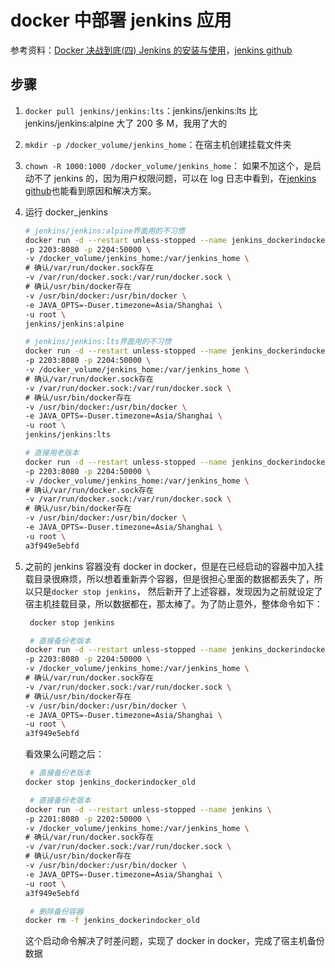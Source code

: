 # docker 中部署 jenkins 应用

参考资料：[Docker 决战到底(四) Jenkins 的安装与使用](https://www.jianshu.com/p/01bb90bfcabb)，[jenkins github](https://github.com/jenkinsci/docker)

## 步骤

1. `docker pull jenkins/jenkins:lts`：jenkins/jenkins:lts 比 jenkins/jenkins:alpine 大了 200 多 M，我用了大的
2. `mkdir -p /docker_volume/jenkins_home`：在宿主机创建挂载文件夹
3. `chown -R 1000:1000 /docker_volume/jenkins_home`：
   如果不加这个，是启动不了 jenkins 的，因为用户权限问题，可以在 log 日志中看到，在[jenkins github](https://github.com/jenkinsci/docker)也能看到原因和解决方案。
4. 运行 docker_jenkins

   ```bash
   # jenkins/jenkins:alpine界面用的不习惯
   docker run -d --restart unless-stopped --name jenkins_dockerindocker \
   -p 2203:8080 -p 2204:50000 \
   -v /docker_volume/jenkins_home:/var/jenkins_home \
   # 确认/var/run/docker.sock存在
   -v /var/run/docker.sock:/var/run/docker.sock \
   # 确认/usr/bin/docker存在
   -v /usr/bin/docker:/usr/bin/docker \
   -e JAVA_OPTS=-Duser.timezone=Asia/Shanghai \
   -u root \
   jenkins/jenkins:alpine
   ```

   ```bash
   # jenkins/jenkins:lts界面用的不习惯
   docker run -d --restart unless-stopped --name jenkins_dockerindocker_lts \
   -p 2203:8080 -p 2204:50000 \
   -v /docker_volume/jenkins_home:/var/jenkins_home \
   # 确认/var/run/docker.sock存在
   -v /var/run/docker.sock:/var/run/docker.sock \
   # 确认/usr/bin/docker存在
   -v /usr/bin/docker:/usr/bin/docker \
   -e JAVA_OPTS=-Duser.timezone=Asia/Shanghai \
   -u root \
   jenkins/jenkins:lts
   ```

   ```bash
   # 直接用老版本
   docker run -d --restart unless-stopped --name jenkins_dockerindocker_old \
   -p 2203:8080 -p 2204:50000 \
   -v /docker_volume/jenkins_home:/var/jenkins_home \
   # 确认/var/run/docker.sock存在
   -v /var/run/docker.sock:/var/run/docker.sock \
   # 确认/usr/bin/docker存在
   -v /usr/bin/docker:/usr/bin/docker \
   -e JAVA_OPTS=-Duser.timezone=Asia/Shanghai \
   -u root \
   a3f949e5ebfd
   ```

5. 之前的 jenkins 容器没有 docker in docker，但是在已经启动的容器中加入挂载目录很麻烦，所以想着重新弄个容器，但是很担心里面的数据都丢失了，所以只是`docker stop jenkins`，
   然后新开了上述容器，发现因为之前就设定了宿主机挂载目录，所以数据都在，那太棒了。为了防止意外，整体命令如下：
   ```bash
    docker stop jenkins
   ```
   ```bash
    # 直接备份老版本
   docker run -d --restart unless-stopped --name jenkins_dockerindocker_old \
   -p 2203:8080 -p 2204:50000 \
   -v /docker_volume/jenkins_home:/var/jenkins_home \
   # 确认/var/run/docker.sock存在
   -v /var/run/docker.sock:/var/run/docker.sock \
   # 确认/usr/bin/docker存在
   -v /usr/bin/docker:/usr/bin/docker \
   -e JAVA_OPTS=-Duser.timezone=Asia/Shanghai \
   -u root \
   a3f949e5ebfd
   ```
   看效果么问题之后：
   ```bash
    # 直接备份老版本
   docker stop jenkins_dockerindocker_old
   ```
   ```bash
    # 直接备份老版本
   docker run -d --restart unless-stopped --name jenkins \
   -p 2201:8080 -p 2202:50000 \
   -v /docker_volume/jenkins_home:/var/jenkins_home \
   # 确认/var/run/docker.sock存在
   -v /var/run/docker.sock:/var/run/docker.sock \
   # 确认/usr/bin/docker存在
   -v /usr/bin/docker:/usr/bin/docker \
   -e JAVA_OPTS=-Duser.timezone=Asia/Shanghai \
   -u root \
   a3f949e5ebfd
   ```
   ```bash
    # 删除备份容器
   docker rm -f jenkins_dockerindocker_old
   ```
   这个启动命令解决了时差问题，实现了 docker in docker，完成了宿主机备份数据
